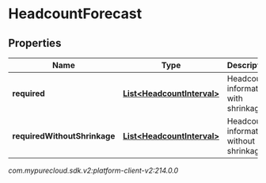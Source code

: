 # HeadcountForecast


## Properties

| Name | Type | Description | Notes |
| ------------ | ------------- | ------------- | ------------- |
| **required** | [**List&lt;HeadcountInterval&gt;**](HeadcountInterval) | Headcount information with shrinkage |  |
| **requiredWithoutShrinkage** | [**List&lt;HeadcountInterval&gt;**](HeadcountInterval) | Headcount information without shrinkage |  |




_com.mypurecloud.sdk.v2:platform-client-v2:214.0.0_
